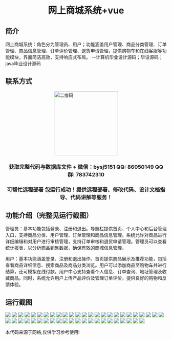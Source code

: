<p><h1 align="center">网上商城系统+vue</h1></p>

## 简介
网上商城系统：角色分为管理员、用户；功能涵盖用户管理、商品分类管理、订单管理、商品信息管理、订单评价管理、退货申请管理，提供购物车和在线客服等功能模块，界面简洁高效，支持响应式布局。    --计算机毕业设计源码；毕设源码；java毕业设计源码


## 联系方式
<img src="https://bs-1329754181.cos.ap-shanghai.myqcloud.com/wx.jpg" alt="二维码" style="display: block; margin: 0 auto;" width="200px">
<p><h3 align="center">获取完整代码与数据库文件 + 微信：bysj5151 QQ: 86050149 QQ群: 783742310</h3></p>
<p><h3 align="center">可帮忙远程部署 包运行成功！提供远程部署、修改代码、设计文档指导、代码讲解等服务！</h3></p>

## 功能介绍（完整见运行截图）
管理员：基本功能包括登录、注册和退出。导航栏提供首页、个人中心和后台管理入口，支持商品分类、用户管理、订单管理和商品信息管理。系统允许对商品进行详细编辑和对用户进行审核管理，支持订单审核和退货申请管理。管理员可以查看统计报表，以分析商品销售数据，确保有效的商城信息管理。

用户：基本功能涵盖登录、注册和退出操作。首页提供商品展示及推荐功能，包括查看商品详细信息、搜索商品及商品分类浏览。用户可以添加商品至购物车并进行结算，还可模拟在线付款。用户中心支持查看个人信息、订单查询、地址管理及收藏商品。同时，系统允许用户上传产品评价及管理订单评价，提供良好的购物和反馈体验。


## 运行截图
![](https://bs-1329754181.cos.ap-shanghai.myqcloud.com/ssm/OnlineShoppingMallSystem/img/001.jpg)
![](https://bs-1329754181.cos.ap-shanghai.myqcloud.com/ssm/OnlineShoppingMallSystem/img/002.jpg)
![](https://bs-1329754181.cos.ap-shanghai.myqcloud.com/ssm/OnlineShoppingMallSystem/img/003.jpg)
![](https://bs-1329754181.cos.ap-shanghai.myqcloud.com/ssm/OnlineShoppingMallSystem/img/004.jpg)
![](https://bs-1329754181.cos.ap-shanghai.myqcloud.com/ssm/OnlineShoppingMallSystem/img/005.jpg)
![](https://bs-1329754181.cos.ap-shanghai.myqcloud.com/ssm/OnlineShoppingMallSystem/img/006.jpg)
![](https://bs-1329754181.cos.ap-shanghai.myqcloud.com/ssm/OnlineShoppingMallSystem/img/007.jpg)
![](https://bs-1329754181.cos.ap-shanghai.myqcloud.com/ssm/OnlineShoppingMallSystem/img/008.jpg)
![](https://bs-1329754181.cos.ap-shanghai.myqcloud.com/ssm/OnlineShoppingMallSystem/img/009.jpg)
![](https://bs-1329754181.cos.ap-shanghai.myqcloud.com/ssm/OnlineShoppingMallSystem/img/010.jpg)
![](https://bs-1329754181.cos.ap-shanghai.myqcloud.com/ssm/OnlineShoppingMallSystem/img/011.jpg)
![](https://bs-1329754181.cos.ap-shanghai.myqcloud.com/ssm/OnlineShoppingMallSystem/img/012.jpg)
![](https://bs-1329754181.cos.ap-shanghai.myqcloud.com/ssm/OnlineShoppingMallSystem/img/013.jpg)
![](https://bs-1329754181.cos.ap-shanghai.myqcloud.com/ssm/OnlineShoppingMallSystem/img/014.jpg)
![](https://bs-1329754181.cos.ap-shanghai.myqcloud.com/ssm/OnlineShoppingMallSystem/img/015.jpg)
![](https://bs-1329754181.cos.ap-shanghai.myqcloud.com/ssm/OnlineShoppingMallSystem/img/016.jpg)
![](https://bs-1329754181.cos.ap-shanghai.myqcloud.com/ssm/OnlineShoppingMallSystem/img/017.jpg)
![](https://bs-1329754181.cos.ap-shanghai.myqcloud.com/ssm/OnlineShoppingMallSystem/img/018.jpg)
![](https://bs-1329754181.cos.ap-shanghai.myqcloud.com/ssm/OnlineShoppingMallSystem/img/019.jpg)
![](https://bs-1329754181.cos.ap-shanghai.myqcloud.com/ssm/OnlineShoppingMallSystem/img/020.jpg)
![](https://bs-1329754181.cos.ap-shanghai.myqcloud.com/ssm/OnlineShoppingMallSystem/img/021.jpg)
![](https://bs-1329754181.cos.ap-shanghai.myqcloud.com/ssm/OnlineShoppingMallSystem/img/022.jpg)
![](https://bs-1329754181.cos.ap-shanghai.myqcloud.com/ssm/OnlineShoppingMallSystem/img/023.jpg)
![](https://bs-1329754181.cos.ap-shanghai.myqcloud.com/ssm/OnlineShoppingMallSystem/img/024.jpg)
![](https://bs-1329754181.cos.ap-shanghai.myqcloud.com/ssm/OnlineShoppingMallSystem/img/025.jpg)
![](https://bs-1329754181.cos.ap-shanghai.myqcloud.com/ssm/OnlineShoppingMallSystem/img/026.jpg)
![](https://bs-1329754181.cos.ap-shanghai.myqcloud.com/ssm/OnlineShoppingMallSystem/img/027.jpg)
![](https://bs-1329754181.cos.ap-shanghai.myqcloud.com/ssm/OnlineShoppingMallSystem/img/028.jpg)
![](https://bs-1329754181.cos.ap-shanghai.myqcloud.com/ssm/OnlineShoppingMallSystem/img/029.jpg)
![](https://bs-1329754181.cos.ap-shanghai.myqcloud.com/ssm/OnlineShoppingMallSystem/img/030.jpg)
![](https://bs-1329754181.cos.ap-shanghai.myqcloud.com/ssm/OnlineShoppingMallSystem/img/031.jpg)
![](https://bs-1329754181.cos.ap-shanghai.myqcloud.com/ssm/OnlineShoppingMallSystem/img/032.jpg)
![](https://bs-1329754181.cos.ap-shanghai.myqcloud.com/ssm/OnlineShoppingMallSystem/img/033.jpg)
![](https://bs-1329754181.cos.ap-shanghai.myqcloud.com/ssm/OnlineShoppingMallSystem/img/034.jpg)
![](https://bs-1329754181.cos.ap-shanghai.myqcloud.com/ssm/OnlineShoppingMallSystem/img/035.jpg)
![](https://bs-1329754181.cos.ap-shanghai.myqcloud.com/ssm/OnlineShoppingMallSystem/img/036.jpg)
![](https://bs-1329754181.cos.ap-shanghai.myqcloud.com/ssm/OnlineShoppingMallSystem/img/037.jpg)
![](https://bs-1329754181.cos.ap-shanghai.myqcloud.com/ssm/OnlineShoppingMallSystem/img/038.jpg)
![](https://bs-1329754181.cos.ap-shanghai.myqcloud.com/ssm/OnlineShoppingMallSystem/img/039.jpg)
![](https://bs-1329754181.cos.ap-shanghai.myqcloud.com/ssm/OnlineShoppingMallSystem/img/040.jpg)
![](https://bs-1329754181.cos.ap-shanghai.myqcloud.com/ssm/OnlineShoppingMallSystem/img/041.jpg)
![](https://bs-1329754181.cos.ap-shanghai.myqcloud.com/ssm/OnlineShoppingMallSystem/img/042.jpg)
![](https://bs-1329754181.cos.ap-shanghai.myqcloud.com/ssm/OnlineShoppingMallSystem/img/043.jpg)
![](https://bs-1329754181.cos.ap-shanghai.myqcloud.com/ssm/OnlineShoppingMallSystem/img/044.jpg)
![](https://bs-1329754181.cos.ap-shanghai.myqcloud.com/ssm/OnlineShoppingMallSystem/img/045.jpg)
![](https://bs-1329754181.cos.ap-shanghai.myqcloud.com/ssm/OnlineShoppingMallSystem/img/046.jpg)
![](https://bs-1329754181.cos.ap-shanghai.myqcloud.com/ssm/OnlineShoppingMallSystem/img/047.jpg)

<p>本代码来源于网络,仅供学习参考使用!</p>

